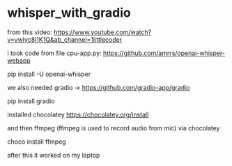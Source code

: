 # whisper_with_gradio
from this video: https://www.youtube.com/watch?v=ywIyc8l1K1Q&ab_channel=1littlecoder

i took code from file cpu-app.py: https://github.com/amrrs/openai-whisper-webapp  

pip install -U openai-whisper


we also needed gradio -> https://github.com/gradio-app/gradio

pip install gradio


installed chocolatey
https://chocolatey.org/install

and then ffmpeg (ffmpeg is used to record audio from mic) via chocolatey

choco install ffmpeg


after this it worked on my laptop
